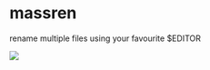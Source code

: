 # massren
rename multiple files using your favourite $EDITOR

<a href="https://asciinema.org/a/KSVcsdMwA3jVMIWLbUFF3961v" target="_blank"><img src="https://asciinema.org/a/KSVcsdMwA3jVMIWLbUFF3961v.svg" /></a>

